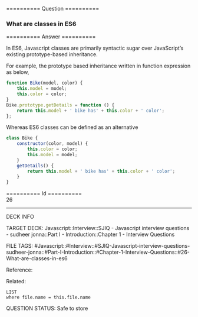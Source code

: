 ========== Question ==========  

### What are classes in ES6  

========== Answer ==========  

In ES6, Javascript classes are primarily syntactic sugar over JavaScript’s existing prototype-based inheritance.

For example, the prototype based inheritance written in function expression as below,

```javascript
function Bike(model, color) {
    this.model = model;
    this.color = color;
}
Bike.prototype.getDetails = function () {
    return this.model + ' bike has' + this.color + ' color';
};
```

Whereas ES6 classes can be defined as an alternative

```javascript
class Bike {
    constructor(color, model) {
        this.color = color;
        this.model = model;
    }
    getDetails() {
        return this.model + ' bike has' + this.color + ' color';
    }
}
```

========== Id ==========  
26

---

DECK INFO

TARGET DECK: Javascript::Interview::SJIQ - Javascript interview questions - sudheer jonna::Part I - Introduction::Chapter 1 - Interview Questions

FILE TAGS: #Javascript::#Interview::#SJIQ-Javascript-interview-questions-sudheer-jonna::#Part-I-Introduction::#Chapter-1-Interview-Questions::#26-What-are-classes-in-es6

Reference:

Related:

```dataview
LIST
where file.name = this.file.name
```

QUESTION STATUS: Safe to store
